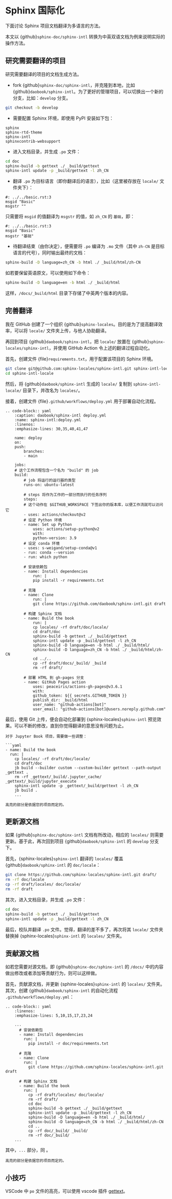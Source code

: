 # Sphinx 国际化

下面讨论 Sphinx 项目文档翻译为多语言的方法。

本文以 {github}`sphinx-doc/sphinx-intl` 转换为中英双语文档为例来说明实际的操作方法。

## 研究需要翻译的项目

研究需要翻译的项目的文档生成方法。

- fork {github}`sphinx-doc/sphinx-intl`，并克隆到本地，比如 {github}`daobook/sphinx-intl`。为了更好的管理项目，可以切换出一个新的分支，比如：`develop` 分支。

```sh
git checkout -b develop
```

- 需要配置 Sphinx 环境，即使用 PyPI 安装如下包：

```
sphinx
sphinx-rtd-theme
sphinx-intl
sphinxcontrib-websupport
```

- 进入文档目录，并生成 `.po` 文件：

```sh
cd doc
sphinx-build -b gettext ./ _build/gettext
sphinx-intl update -p _build/gettext -l zh_CN
```

- 翻译 `.po` 为目标语言（即你翻译后的语言），比如（这里被存放在 `locale/` 文件夹下）：

```po
#: ../../basic.rst:3
msgid "Basic"
msgstr ""
```

只需要将 `msgid` 的值翻译为 `msgstr` 的值，如 `zh_CN` 的 `基础`，即：

```po
#: ../../basic.rst:3
msgid "Basic"
msgstr "基础"
```

- 待翻译结束（由你决定），便需要将 `.po` 编译为 `.mo` 文件（其中 `zh-CN` 是目标语言的代号），同时输出最终的文档：

```sh
sphinx-build -D language=zh_CN -b html ./ _build/html/zh-CN
```

如若要保留英语原文，可以使用如下命令：

```sh
sphinx-build -D language=en -b html ./ _build/html
```

这样，`/docs/_build/html` 目录下存储了中英两个版本的内容。

## 完善翻译

我在 GitHub 创建了一个组织 {github}`sphinx-locales`。目的是为了提高翻译效率，可以将 `locale/` 文件夹上传，与他人协助翻译。

再回到项目 {github}`daobook/sphinx-intl`，把 `locale/` 放置在 {github}`sphinx-locales/sphinx-intl`，并使用 GitHub Action 令上述的翻译过程自动化。

首先，创建文件 {file}`requirements.txt`，用于配置该项目的 Sphinx 环境。

```sh
git clone git@github.com:sphinx-locales/sphinx-intl.git sphinx-intl-locale
cd sphinx-intl-locale
```
 
然后，将 {github}`daobook/sphinx-intl` 生成的 `locale/` 复制到 `sphinx-intl-locale/` 目录下，并改名为 `locales/`。

接着，创建文件 {file}`.github/workflows/deploy.yml` 用于部署自动化流程。

```{eval-rst}
.. code-block:: yaml
    :caption: daobook/sphinx-intl deploy.yml
    :name: sphinx-intl:deploy.yml
    :linenos:
    :emphasize-lines: 30,35,40,41,47

    name: deploy
    on:
    push:
        branches:
        - main

    jobs:
    # 这个工作流程包含一个名为 "build" 的 job
    build:
        # job 将运行的运行器的类型
        runs-on: ubuntu-latest

        # steps 将作为工作的一部分而执行的任务序列
        steps:
        # 这个动作在 $GITHUB_WORKSPACE 下签出你的版本库，以便工作流就可以访问它
        - uses: actions/checkout@v2
        # 设定 Python 环境
        - name: Set up Python
            uses: actions/setup-python@v2
            with:
            python-version: 3.9
        # 设定 conda 环境
        - uses: s-weigand/setup-conda@v1
        - run: conda --version
        - run: which python

        # 安装依赖包
        - name: Install dependencies
            run: |
            pip install -r requirements.txt
        
        # 克隆
        - name: Clone
            run: |
            git clone https://github.com/daobook/sphinx-intl.git draft

        # 构建 Sphinx 文档
        - name: Build the book
            run: |
            cp locales/ -rf draft/doc/locale/
            cd draft/doc
            sphinx-build -b gettext ./ _build/gettext
            sphinx-intl update -p _build/gettext -l zh_CN
            sphinx-build -D language=en -b html ./ _build/html/
            sphinx-build -D language=zh_CN -b html ./ _build/html/zh-CN
            cd ../..
            cp -rf draft/docs/_build/ _build
            rm -rf draft/

        # 部署 HTML 到 gh-pages 分支
        - name: GitHub Pages action
            uses: peaceiris/actions-gh-pages@v3.6.1
            with:
            github_token: ${{ secrets.GITHUB_TOKEN }}
            publish_dir: _build/html
            user_name: "github-actions[bot]"
            user_email: "github-actions[bot]@users.noreply.github.com"
```

最后，使用 Git 上传，便会自动化部署到 {sphinx-locales}`sphinx-intl` 预览效果。可以不断的修改，直到你觉得翻译的意思没有问题为止。

```{note}
对于 Jupyter Book 项目，需要做一些调整：

```yaml
- name: Build the book
  run: |
    cp locales/ -rf draft/doc/locale/
    cd draft/doc
    jb build --builder custom --custom-builder gettext --path-output _gettext .
    rm -rf _gettext/_build/.jupyter_cache/ _gettext/_build/jupyter_execute 
    sphinx-intl update -p _gettext/_build/gettext -l zh_CN
    jb build .
    ...
```

```{important}
高亮的部分是依据您的项目而定的。
```

## 更新源文档

如果 {github}`sphinx-doc/sphinx-intl` 文档有所改动，相应的 `locales/` 则需要更新。基于此，再次回到项目 {github}`daobook/sphinx-intl` 的 `develop` 分支下。

首先，{sphinx-locales}`sphinx-intl` 翻译的 `locales/` 覆盖 {github}`daobook/sphinx-intl` 的 `doc/locale`：

```sh
git clone https://github.com/sphinx-locales/sphinx-intl.git draft/
rm -rf doc/locale
cp -rf draft/locales/ doc/locale/
rm -rf draft
```

其次，进入文档目录，并生成 `.po` 文件：

```sh
cd doc
sphinx-build -b gettext ./ _build/gettext
sphinx-intl update -p _build/gettext -l zh_CN
```

最后，校队并翻译 `.po` 文件。觉得，翻译的差不多了，再次将其 `locale/` 文件夹替换掉 {sphinx-locales}`sphinx-intl` 的 `locales/` 文件夹。

## 贡献源文档

如若您需要对源文档，即 {github}`sphinx-doc/sphinx-intl` 的 `/docs/` 中的内容做出修改或者添加等贡献行为，则可以这样做。

首先，贡献源文档，并更新 {sphinx-locales}`sphinx-intl` 的 `locales/` 文件夹。
其次，创建 {github}`daobook/sphinx-intl` 的自动化流程 `.github/workflows/deploy.yml`：

```{eval-rst}
.. code-block:: yaml
    :linenos:
    :emphasize-lines: 5,10,15,17,23,24
    
    ...
      # 安装依赖包
      - name: Install dependencies
        run: |
          pip install -r doc/requirements.txt
      
      # 克隆
      - name: Clone
        run: |
          git clone https://github.com/sphinx-locales/sphinx-intl.git draft

      # 构建 Sphinx 文档
      - name: Build the book
        run: |
          cp -rf draft/locales/ doc/locale/
          rm -rf draft/
          cd doc
          sphinx-build -b gettext ./ _build/gettext
          sphinx-intl update -p _build/gettext -l zh_CN
          sphinx-build -D language=en -b html ./ _build/html/
          sphinx-build -D language=zh_CN -b html ./ _build/html/zh-CN
          cd ..
          cp -rf doc/_build/ _build/
          rm -rf doc/_build/
    ...
```

其中，`...` 部分，同 [](sphinx-intl:deploy.yml)。

```{important}
高亮的部分是依据您的项目而定的。
```

## 小技巧

VSCode 中 `po` 文件的高亮，可以使用 vscode 插件 [gettext](https://marketplace.visualstudio.com/items?itemName=mrorz.language-gettext)。